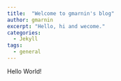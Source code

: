 ```yaml
---
title:  "Welcome to gmarnin's blog"
author: gmarnin
excerpt: "Hello, hi and wecome."
categories: 
  - Jekyll
tags:
  - general
---
```



Hello World!